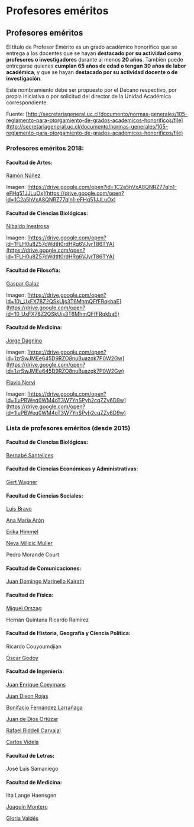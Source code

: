 # Profesores eméritos

## Profesores eméritos

El título de Profesor Emérito es un grado académico honorífico que se entrega a los docentes que se hayan **destacado por su actividad como profesores o investigadores** durante al menos **20 años**. También puede entregarse quienes **cumplan 65 años de edad o  tengan 30 años de labor académica**, y que se hayan **destacado por su actividad docente o de investigación**.

Este nombramiento debe ser propuesto por el Decano respectivo, por propia iniciativa o por solicitud del director de la Unidad Académica correspondiente.

Fuente: [http://secretariageneral.uc.cl/documento/normas-generales/105-reglamento-para-otorgamiento-de-grados-academicos-honorificos/file](http://secretariageneral.uc.cl/documento/normas-generales/105-reglamento-para-otorgamiento-de-grados-academicos-honorificos/file)

### **Profesores eméritos 2018:** 

#### Facultad de Artes: 

[Ramón Núñez](http://escueladeteatro.uc.cl/escuela/profesores/56-ramon-nunez-villarroel) 

Imagen: [https://drive.google.com/open?id=1C2a5hVxA8QNRZ77qln1-eFHq51JJLuOx](https://drive.google.com/open?id=1C2a5hVxA8QNRZ77qln1-eFHq51JJLuOx)

#### Facultad de Ciencias Biológicas: 

[Nibaldo Inestrosa](http://postgrado.bio.uc.cl/facultad/profesores/nibaldo-inestrosa/) 

Imagen: [https://drive.google.com/open?id=1FLH0u8Z57oWdtIt0rdHRg6VJyrT86TYA](https://drive.google.com/open?id=1FLH0u8Z57oWdtIt0rdHRg6VJyrT86TYA)

#### Facultad de Filosofía: 

[Gaspar Galaz](http://estetica.uc.cl/academicos/planta-adjunta/501-galaz-gaspar) 

Imagen: [https://drive.google.com/open?id=10\_UxFX78Z2QSkUjs3T6MhmQFfFRqkbaE](https://drive.google.com/open?id=10_UxFX78Z2QSkUjs3T6MhmQFfFRqkbaE)

#### Facultad de Medicina: 

[Jorge Dagnino](https://medicina.uc.cl/persona/dr-jorge-dagnino-sepulveda/) 

Imagen: [https://drive.google.com/open?id=1zrSwJMEe645D9RZO8nuBuazqk7P0W2Gw](https://drive.google.com/open?id=1zrSwJMEe645D9RZO8nuBuazqk7P0W2Gw)

[Flavio Nervi](https://medicina.uc.cl/persona/dr-flavio-nervi/) 

Imagen: [https://drive.google.com/open?id=1IuPBWeq0WM4oT3W7YnSPyh2cqZZy6D9w](https://drive.google.com/open?id=1IuPBWeq0WM4oT3W7YnSPyh2cqZZy6D9w)

### Lista de profesores eméritos \(desde 2015\) 

#### Facultad de Ciencias Biológicas: 

[Bernabé Santelices](http://biologia.uc.cl/es/cuerpo-academico/profesor/61)

#### Facultad de Ciencias Económicas y Administrativas: 

[Gert Wagner](http://economia.uc.cl/profesor/gert-wagner/)

#### Facultad de Ciencias Sociales: 

[Luis Bravo](http://www.psicologia.uc.cl/personas/profesores-emeritos/) 

[Ana María Arón](http://www.psicologia.uc.cl/personas/profesores-emeritos/) 

[Erika Himmel](http://www.psicologia.uc.cl/personas/profesores-emeritos/) 

[Neva Milicic Muller](http://www.psicologia.uc.cl/personas/profesores-emeritos/) 

Pedro Morandé Court

#### Facultad de Comunicaciones: 

[Juan Domingo Marinello Kairath](http://comunicaciones.uc.cl/personas/juan-domingo-marinello/)

#### Facultad de Física: 

[Miguel Orszag](http://www.fis.puc.cl/~morszag/) 

Hernán Quintana Ricardo Ramírez

#### Facultad de Historia, Geografía y Ciencia Política: 

Ricardo Couyoumdjian 

[Óscar Godoy](http://www.cienciapolitica.uc.cl/profesores/planta-academica/godoy-oscar)

#### Facultad de Ingeniería: 

[Juan Enrique Coeymans](https://www.ing.uc.cl/academicos-e-investigadores/juan-enrique-coeymans-avaria/) 

[Juan Dixon Rojas](https://www.ing.uc.cl/academicos-e-investigadores/juan-dixon-rojas/) 

[Bonifacio Fernández Larrañaga](https://www.ing.uc.cl/academicos-e-investigadores/bonifacio-fernandez-larranaga/) 

[Juan de Dios Ortúzar](https://www.ing.uc.cl/academicos-e-investigadores/juan-de-dios-ortuzar-salas/) 

[Rafael Riddell Carvajal](https://www.ing.uc.cl/academicos-e-investigadores/rafael-riddell-carvajal-2/) 

[Carlos Videla](https://educacionprofesional.ing.uc.cl/?docente=carlos-videla)

#### Facultad de Letras: 

José Luis Samaniego

#### Facultad de Medicina: 

Ilta Lange Haensgen 

[Joaquín Montero](https://medicina.uc.cl/persona/dr-joaquin-montero-labbe/) 

[Gloria Valdés](https://medicina.uc.cl/persona/dra-gloria-valdes/)

